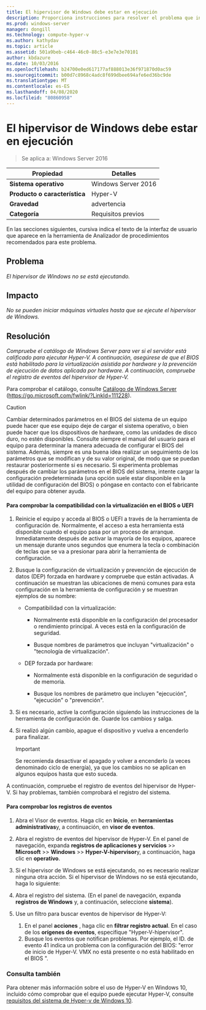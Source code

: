 ```yaml
---
title: El hipervisor de Windows debe estar en ejecución
description: Proporciona instrucciones para resolver el problema que informa esta regla de Analizador de procedimientos recomendados.
ms.prod: windows-server
manager: dongill
ms.technology: compute-hyper-v
ms.author: kathydav
ms.topic: article
ms.assetid: 501a9beb-c464-46c0-88c5-e3e7e3e70101
author: kbdazure
ms.date: 10/03/2016
ms.openlocfilehash: b24700e0ed617177af888013e36f971870d0ac59
ms.sourcegitcommit: b00d7c8968c4adc8f699dbee694afe6ed36bc9de
ms.translationtype: MT
ms.contentlocale: es-ES
ms.lasthandoff: 04/08/2020
ms.locfileid: "80860958"
---
```

# <a name="windows-hypervisor-must-be-running"></a>El hipervisor de Windows debe estar en ejecución

>Se aplica a: Windows Server 2016
  
|Propiedad|Detalles|  
|-|-|  
|**Sistema operativo**|Windows Server 2016|  
|**Producto o característica**|Hyper-V|  
|**Gravedad**|advertencia|  
|**Categoría**|Requisitos previos|  
  
En las secciones siguientes, cursiva indica el texto de la interfaz de usuario que aparece en la herramienta de Analizador de procedimientos recomendados para este problema.  
  
## <a name="issue"></a>Problema  
  
*El hipervisor de Windows no se está ejecutando.*  
  
## <a name="impact"></a>Impacto  
  
*No se pueden iniciar máquinas virtuales hasta que se ejecute el hipervisor de Windows.*  
  
## <a name="resolution"></a>Resolución  
  
*Compruebe el catálogo de Windows Server para ver si el servidor está calificado para ejecutar Hyper-V. A continuación, asegúrese de que el BIOS está habilitado para la virtualización asistida por hardware y la prevención de ejecución de datos aplicada por hardware. A continuación, compruebe el registro de eventos del hipervisor de Hyper-V.*  
  
Para comprobar el catálogo, consulte [Catálogo de Windows Server](https://go.microsoft.com/fwlink/?LinkId=111228) (https://go.microsoft.com/fwlink/?LinkId=111228).  
  
> [!CAUTION]  
> Cambiar determinados parámetros en el BIOS del sistema de un equipo puede hacer que ese equipo deje de cargar el sistema operativo, o bien puede hacer que los dispositivos de hardware, como las unidades de disco duro, no estén disponibles. Consulte siempre el manual del usuario para el equipo para determinar la manera adecuada de configurar el BIOS del sistema. Además, siempre es una buena idea realizar un seguimiento de los parámetros que se modifican y de su valor original, de modo que se puedan restaurar posteriormente si es necesario. Si experimenta problemas después de cambiar los parámetros en el BIOS del sistema, intente cargar la configuración predeterminada (una opción suele estar disponible en la utilidad de configuración del BIOS) o póngase en contacto con el fabricante del equipo para obtener ayuda.  
  
#### <a name="to-verify-virtualization-support-in-the-bios-or-uefi"></a>Para comprobar la compatibilidad con la virtualización en el BIOS o UEFI  
  
1.  Reinicie el equipo y acceda al BIOS o UEFI a través de la herramienta de configuración de. Normalmente, el acceso a esta herramienta está disponible cuando el equipo pasa por un proceso de arranque. Inmediatamente después de activar la mayoría de los equipos, aparece un mensaje durante unos segundos que enumera la tecla o combinación de teclas que se va a presionar para abrir la herramienta de configuración.  
  
2.  Busque la configuración de virtualización y prevención de ejecución de datos (DEP) forzada en hardware y compruebe que están activadas. A continuación se muestran las ubicaciones de menú comunes para esta configuración en la herramienta de configuración y se muestran ejemplos de su nombre:  
  
    -   Compatibilidad con la virtualización:  
  
        -   Normalmente está disponible en la configuración del procesador o rendimiento principal. A veces está en la configuración de seguridad.  
  
        -   Busque nombres de parámetros que incluyan "virtualización" o "tecnología de virtualización".  
  
    -   DEP forzada por hardware:  
  
        -   Normalmente está disponible en la configuración de seguridad o de memoria.  
  
        -   Busque los nombres de parámetro que incluyen "ejecución", "ejecución" o "prevención".  
  
3.  Si es necesario, active la configuración siguiendo las instrucciones de la herramienta de configuración de. Guarde los cambios y salga.  
  
4.  Si realizó algún cambio, apague el dispositivo y vuelva a encenderlo para finalizar.  
  
    > [!IMPORTANT]  
    > Se recomienda desactivar el apagado y volver a encenderlo (a veces denominado ciclo de energía), ya que los cambios no se aplican en algunos equipos hasta que esto suceda.  
  
A continuación, compruebe el registro de eventos del hipervisor de Hyper-V. Si hay problemas, también comprobará el registro del sistema.  
  
#### <a name="to-check-the-event-logs"></a>Para comprobar los registros de eventos  
  
1.  Abra el Visor de eventos. Haga clic en **Inicio**, en **herramientas administrativas**y, a continuación, en **visor de eventos**.  
  
2.  Abra el registro de eventos del hipervisor de Hyper-V. En el panel de navegación, expanda **registros de aplicaciones y servicios** >> **Microsoft** >> **Windows** >> **Hyper-V-hipervisor**y, a continuación, haga clic en **operativo**.  
  
3.  Si el hipervisor de Windows se está ejecutando, no es necesario realizar ninguna otra acción. Si el hipervisor de Windows no se está ejecutando, haga lo siguiente:  
  
4.  Abra el registro del sistema. (En el panel de navegación, expanda **registros de Windows** y, a continuación, seleccione **sistema**).  
  
5.  Use un filtro para buscar eventos de hipervisor de Hyper-V:   
    1. En el panel **acciones** , haga clic en **filtrar registro actual**. En el caso de los **orígenes de eventos**, especifique "Hyper-V-hipervisor".   
    2. Busque los eventos que notifican problemas. Por ejemplo, el ID. de evento 41 indica un problema con la configuración del BIOS: "error de inicio de Hyper-V. VMX no está presente o no está habilitado en el BIOS ".  
  
### <a name="see-also"></a>Consulta también  
Para obtener más información sobre el uso de Hyper-V en Windows 10, incluido cómo comprobar que el equipo puede ejecutar Hyper-V, consulte [requisitos del sistema de Hyper-v de Windows 10](https://msdn.microsoft.com/virtualization/hyperv_on_windows/quick_start/walkthrough_compatibility). 


